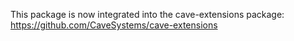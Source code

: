 This package is now integrated into the cave-extensions package:
https://github.com/CaveSystems/cave-extensions